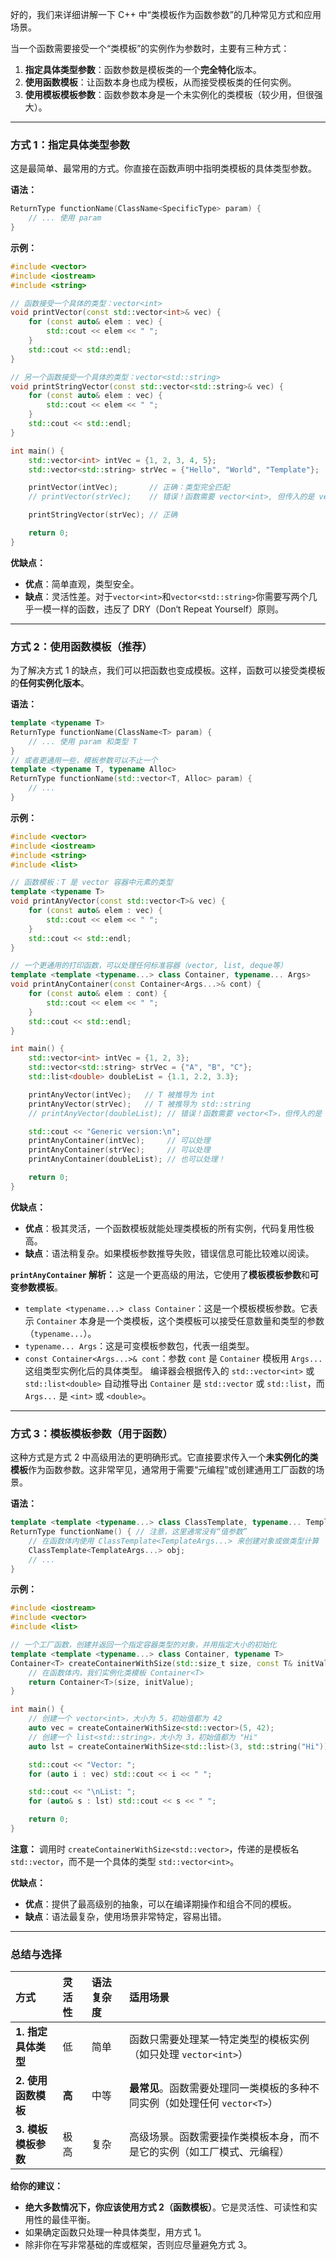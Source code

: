 好的，我们来详细讲解一下 C++ 中“类模板作为函数参数”的几种常见方式和应用场景。

当一个函数需要接受一个“类模板”的实例作为参数时，主要有三种方式：

1.  **指定具体类型参数**：函数参数是模板类的一个**完全特化**版本。
2.  **使用函数模板**：让函数本身也成为模板，从而接受模板类的任何实例。
3.  **使用模板模板参数**：函数参数本身是一个未实例化的类模板（较少用，但很强大）。

---

### 方式 1：指定具体类型参数

这是最简单、最常用的方式。你直接在函数声明中指明类模板的具体类型参数。

**语法：**
```cpp
ReturnType functionName(ClassName<SpecificType> param) {
    // ... 使用 param
}
```

**示例：**
```cpp
#include <vector>
#include <iostream>
#include <string>

// 函数接受一个具体的类型：vector<int>
void printVector(const std::vector<int>& vec) {
    for (const auto& elem : vec) {
        std::cout << elem << " ";
    }
    std::cout << std::endl;
}

// 另一个函数接受一个具体的类型：vector<std::string>
void printStringVector(const std::vector<std::string>& vec) {
    for (const auto& elem : vec) {
        std::cout << elem << " ";
    }
    std::cout << std::endl;
}

int main() {
    std::vector<int> intVec = {1, 2, 3, 4, 5};
    std::vector<std::string> strVec = {"Hello", "World", "Template"};

    printVector(intVec);       // 正确：类型完全匹配
    // printVector(strVec);    // 错误！函数需要 vector<int>, 但传入的是 vector<string>

    printStringVector(strVec); // 正确

    return 0;
}
```

**优缺点：**
*   **优点**：简单直观，类型安全。
*   **缺点**：灵活性差。对于`vector<int>`和`vector<std::string>`你需要写两个几乎一模一样的函数，违反了 DRY（Don‘t Repeat Yourself）原则。

---

### 方式 2：使用函数模板（推荐）

为了解决方式 1 的缺点，我们可以把函数也变成模板。这样，函数可以接受类模板的**任何实例化版本**。

**语法：**
```cpp
template <typename T>
ReturnType functionName(ClassName<T> param) {
    // ... 使用 param 和类型 T
}
// 或者更通用一些，模板参数可以不止一个
template <typename T, typename Alloc>
ReturnType functionName(std::vector<T, Alloc> param) {
    // ...
}
```

**示例：**
```cpp
#include <vector>
#include <iostream>
#include <string>
#include <list>

// 函数模板：T 是 vector 容器中元素的类型
template <typename T>
void printAnyVector(const std::vector<T>& vec) {
    for (const auto& elem : vec) {
        std::cout << elem << " ";
    }
    std::cout << std::endl;
}

// 一个更通用的打印函数，可以处理任何标准容器（vector, list, deque等）
template <template <typename...> class Container, typename... Args>
void printAnyContainer(const Container<Args...>& cont) {
    for (const auto& elem : cont) {
        std::cout << elem << " ";
    }
    std::cout << std::endl;
}

int main() {
    std::vector<int> intVec = {1, 2, 3};
    std::vector<std::string> strVec = {"A", "B", "C"};
    std::list<double> doubleList = {1.1, 2.2, 3.3};

    printAnyVector(intVec);   // T 被推导为 int
    printAnyVector(strVec);   // T 被推导为 std::string
    // printAnyVector(doubleList); // 错误！函数需要 vector<T>，但传入的是 list<double>

    std::cout << "Generic version:\n";
    printAnyContainer(intVec);     // 可以处理
    printAnyContainer(strVec);     // 可以处理
    printAnyContainer(doubleList); // 也可以处理！

    return 0;
}
```

**优缺点：**
*   **优点**：极其灵活，一个函数模板就能处理类模板的所有实例，代码复用性极高。
*   **缺点**：语法稍复杂。如果模板参数推导失败，错误信息可能比较难以阅读。

**`printAnyContainer` 解析：**
这是一个更高级的用法，它使用了**模板模板参数**和**可变参数模板**。
*   `template <typename...> class Container`：这是一个模板模板参数。它表示 `Container` 本身是一个类模板，这个类模板可以接受任意数量和类型的参数（`typename...`）。
*   `typename... Args`：这是可变模板参数包，代表一组类型。
*   `const Container<Args...>& cont`：参数 `cont` 是 `Container` 模板用 `Args...` 这组类型实例化后的具体类型。
编译器会根据传入的 `std::vector<int>` 或 `std::list<double>` 自动推导出 `Container` 是 `std::vector` 或 `std::list`，而 `Args...` 是 `<int>` 或 `<double>`。

---

### 方式 3：模板模板参数（用于函数）

这种方式是方式 2 中高级用法的更明确形式。它直接要求传入一个**未实例化的类模板**作为函数参数。这非常罕见，通常用于需要“元编程”或创建通用工厂函数的场景。

**语法：**
```cpp
template <template <typename...> class ClassTemplate, typename... TemplateArgs>
ReturnType functionName() { // 注意，这里通常没有“值参数”
    // 在函数体内使用 ClassTemplate<TemplateArgs...> 来创建对象或做类型计算
    ClassTemplate<TemplateArgs...> obj;
    // ...
}
```

**示例：**
```cpp
#include <iostream>
#include <vector>
#include <list>

// 一个工厂函数，创建并返回一个指定容器类型的对象，并用指定大小的初始化
template <template <typename...> class Container, typename T>
Container<T> createContainerWithSize(std::size_t size, const T& initValue) {
    // 在函数体内，我们实例化类模板 Container<T>
    return Container<T>(size, initValue);
}

int main() {
    // 创建一个 vector<int>，大小为 5，初始值都为 42
    auto vec = createContainerWithSize<std::vector>(5, 42);
    // 创建一个 list<std::string>，大小为 3，初始值都为 "Hi"
    auto lst = createContainerWithSize<std::list>(3, std::string("Hi"));

    std::cout << "Vector: ";
    for (auto i : vec) std::cout << i << " ";

    std::cout << "\nList: ";
    for (auto& s : lst) std::cout << s << " ";

    return 0;
}
```

**注意：** 调用时 `createContainerWithSize<std::vector>`，传递的是模板名 `std::vector`，而不是一个具体的类型 `std::vector<int>`。

**优缺点：**
*   **优点**：提供了最高级别的抽象，可以在编译期操作和组合不同的模板。
*   **缺点**：语法最复杂，使用场景非常特定，容易出错。

---

### 总结与选择

| 方式                | 灵活性 | 语法复杂度 | 适用场景                                                     |
| :------------------ | :----- | :--------- | :----------------------------------------------------------- |
| **1. 指定具体类型** | 低     | 简单       | 函数只需要处理某一特定类型的模板实例（如只处理 `vector<int>`） |
| **2. 使用函数模板** | **高** | 中等       | **最常见**。函数需要处理同一类模板的多种不同实例（如处理任何 `vector<T>`） |
| **3. 模板模板参数** | 极高   | 复杂       | 高级场景。函数需要操作类模板本身，而不是它的实例（如工厂模式、元编程） |

**给你的建议：**

*   **绝大多数情况下，你应该使用方式 2（函数模板）**。它是灵活性、可读性和实用性的最佳平衡。
*   如果确定函数只处理一种具体类型，用方式 1。
*   除非你在写非常基础的库或框架，否则应尽量避免方式 3。